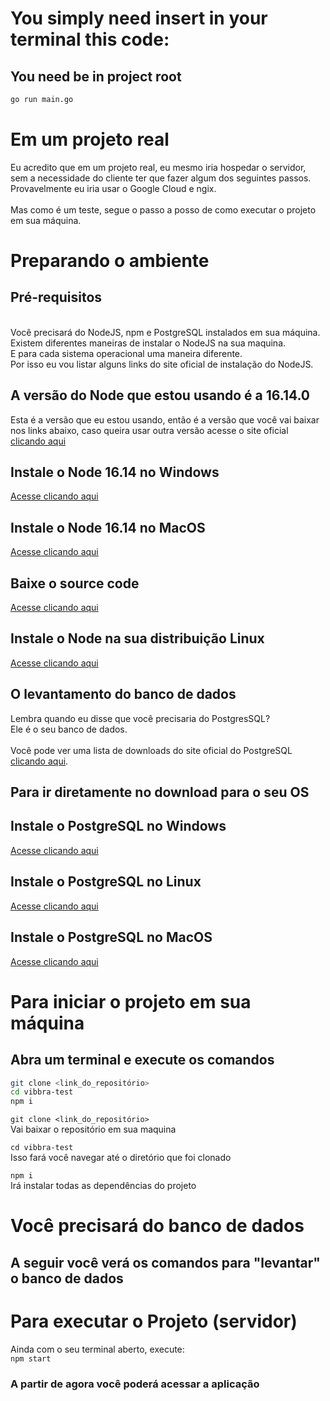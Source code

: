 # You simply need insert in your terminal this code:

## You need be in project root

~~~ bash
go run main.go
~~~

# Em um projeto real

Eu acredito que em um projeto real, eu mesmo iria hospedar o servidor, sem a necessidade do cliente ter que fazer algum dos seguintes passos. \
Provavelmente eu iria usar o Google Cloud e ngix. \
\
Mas como é um teste, segue o passo a posso de como executar o projeto em sua máquina.

# Preparando o ambiente

## Pré-requisitos
\
Você precisará do NodeJS, npm e PostgreSQL instalados em sua máquina. \
Existem diferentes maneiras de instalar o NodeJS na sua maquina.\
E para cada sistema operacional uma maneira diferente. \
Por isso eu vou listar alguns links do site oficial de instalação do NodeJS.

## A versão do Node que estou usando é a 16.14.0
Esta é a versão que eu estou usando, então é a versão que você vai baixar nos links abaixo, caso queira usar outra versão acesse o site oficial [clicando aqui](https://nodejs.org/en/download/)


## Instale o Node 16.14 no Windows
[Acesse clicando aqui](https://nodejs.org/dist/v16.14.0/node-v16.14.0-x86.msi)

## Instale o Node 16.14 no MacOS
[Acesse clicando aqui](https://nodejs.org/dist/v16.14.0/node-v16.14.0.pkg)

## Baixe o source code
[Acesse clicando aqui](https://nodejs.org/dist/v16.14.0/node-v16.14.0.tar.gz)

## Instale o Node na sua distribuição Linux
[Acesse clicando aqui](https://nodejs.org/en/download/package-manager/)

## O levantamento do banco de dados

Lembra quando eu disse que você precisaria do PostgresSQL? \
Ele é o seu banco de dados. \
\
Você pode ver uma lista de downloads do site oficial do PostgreSQL
[clicando aqui](https://www.postgresql.org/download/).

## Para ir diretamente no download para o seu OS

## Instale o PostgreSQL no Windows
[Acesse clicando aqui](https://www.postgresql.org/download/windows/)

## Instale o PostgreSQL no Linux
[Acesse clicando aqui](https://www.postgresql.org/download/linux/)

## Instale o PostgreSQL no MacOS
[Acesse clicando aqui](https://www.postgresql.org/download/macosx/)

# Para iniciar o projeto em sua máquina
## Abra um terminal e execute os comandos
``` bash
git clone <link_do_repositório>
cd vibbra-test
npm i
```

```git clone <link_do_repositório>``` \
Vai baixar o repositório em sua maquina

```cd vibbra-test``` \
Isso fará você navegar até o diretório que foi clonado

```npm i``` \
Irá instalar todas as dependências do projeto 

# Você precisará do banco de dados

## A seguir você verá os comandos para "levantar" o banco de dados




# Para executar o Projeto (servidor)

Ainda com o seu terminal aberto, execute: \
```npm start```

### A partir de agora você poderá acessar a aplicação